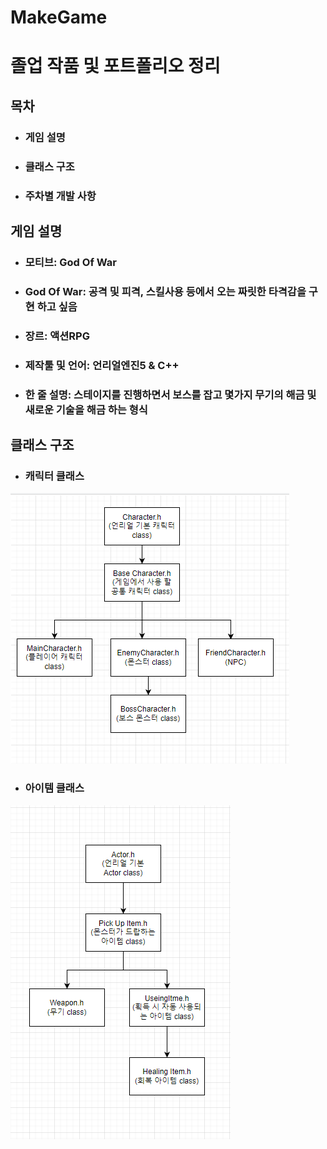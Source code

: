 # MakeGame

# 졸업 작품 및 포트폴리오 정리

## 목차
+ ### 게임 설명
+ ### 클래스 구조
+ ### 주차별 개발 사항


## 게임 설명
+ ### 모티브: God Of War
+ ### God Of War: 공격 및 피격, 스킬사용 등에서 오는 짜릿한 타격감을 구현 하고 싶음
+ ### 장르: 액션RPG
+ ### 제작툴 및 언어: 언리얼엔진5 & C++
+ ### 한 줄 설명: 스테이지를 진행하면서 보스를 잡고 몇가지 무기의 해금 및 새로운 기술을 해금 하는 형식

## 클래스 구조
+ ### 캐릭터 클래스

![](./img/캐릭터클래스구조도.PNG)

+ ### 아이템 클래스

![](./img/아이템클래스구조도.PNG)
